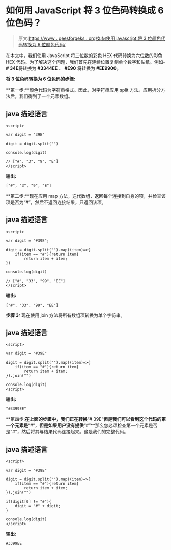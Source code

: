 # 如何用 JavaScript 将 3 位色码转换成 6 位色码？

> 原文:[https://www . geesforgeks . org/如何使用 javascript 将 3 位颜色代码转换为 6 位颜色代码/](https://www.geeksforgeeks.org/how-to-convert-3-digit-color-code-to-6-digit-color-code-using-javascript/)

在本文中，我们使用 JavaScript 将三位数的彩色 HEX 代码转换为六位数的彩色 HEX 代码。为了解决这个问题，我们首先在连续位置复制单个数字和贴纸。例如–**# 34E**将转换为 **#3344EE** 、 **#E90** 将转换为 **#EE9900。**

**将 3 位色码转换为 6 位色码的步骤:**

**第一步:**颜色代码为字符串格式。因此，对字符串应用 split 方法。应用拆分方法后，我们得到了一个元素数组。

## java 描述语言

```
<script>

var digit = "39E"

digit = digit.split("")

console.log(digit)

// ["#", "3", "9", "E"]
</script>
```

**输出:**

```
["#", "3", "9", "E"]
```

**第二步:**现在应用 map 方法，迭代数组，返回每个连接到自身的项，并检查该项是否为“#”，然后不返回连接结果，只返回该项。

## java 描述语言

```
<script>

var digit = "#39E";

digit = digit.split("").map((item)=>{
    if(item == "#"){return item}
        return item + item;
})

console.log(digit)

// ["#", "33", "99", "EE"]
</script>
```

**输出:**

```
["#", "33", "99", "EE"]
```

**步骤 3:** 现在使用 join 方法将所有数组项转换为单个字符串。

## java 描述语言

```
<script>

var digit = "#39E"

digit = digit.split("").map((item)=>{
    if(item == "#"){return item}
        return item + item;
}).join("")

console.log(digit)
<script>
```

**输出:**

```
"#3399EE"
```

**第四步:**在上面的步骤中，我们正在转换**“# 39E”**但是我们可以看到这个代码的第一个元素是**“#”，**但是如果用户没有提供**“#”**那么您必须检查第一个元素是否是“#”，然后将其与结果代码连接起来。这是我们的完整代码。

## java 描述语言

```
<script>

var digit = "#39E"

digit = digit.split("").map((item)=>{
    if(item == "#"){return item}
        return item + item;
}).join("")

if(digit[0] != "#"){
    digit = "#" + digit;
}

console.log(digit)
</script>
```

**输出:**

```
#3399EE
```